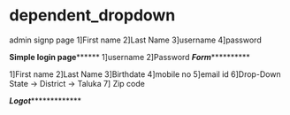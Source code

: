 # dependent_dropdown

admin signp page
1]First name
2]Last Name
3]username
4]password

******************Simple login page************************
1]username
2]Password
***********************Form*********************************

1]First name
2]Last Name
3]Birthdate
4]mobile no
5]email id
6]Drop-Down
  State -> District -> Taluka
 7] Zip code
 
 *********************Logot**********************************
 
